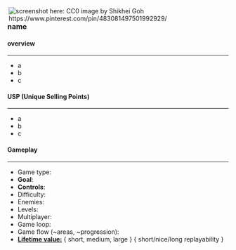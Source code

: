 <img align="right" src="https://s-media-cache-ak0.pinimg.com/236x/ae/95/68/ae9568d39a31cc3ce2f7540d311647de.jpg" alt="screenshot here: CC0 image by Shikhei Goh https://www.pinterest.com/pin/483081497501992929/" />

### name

#### overview
------------

- a
- b
- c

#### USP (Unique Selling Points)
------------
- a 
- b
- c

#### Gameplay
------------
- Game type:
- **Goal**:
- **Controls**:
- Difficulty:
- Enemies:
- Levels:
- Multiplayer:
- Game loop:
- Game flow (~areas, ~progression):
- [**Lifetime value:**](http://en.wikipedia.org/wiki/Customer_lifetime_value) { short, medium, large } { short/nice/long replayability }
 
